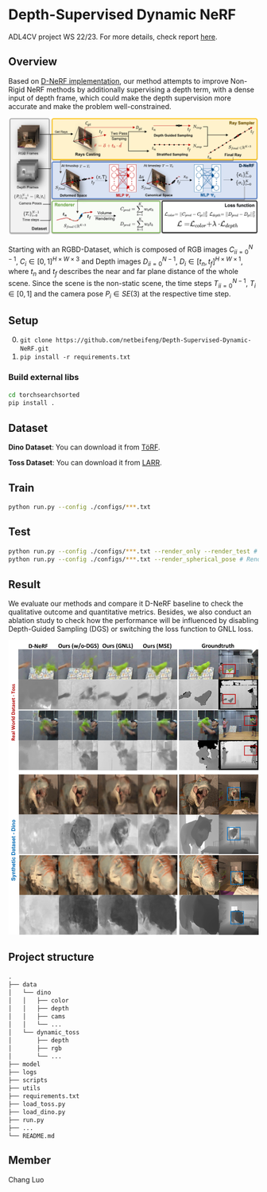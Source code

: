 # Depth-Supervised Dynamic NeRF

ADL4CV project WS 22/23. For more details, check report [here](./docs/Depth_Supervised_Dyanamic_NeRF.pdf).

## Overview
Based on [D-NeRF implementation](), our method attempts to improve Non-Rigid NeRF methods by additionally supervising a depth term, with a dense input of depth frame, which could make the depth supervision more accurate and make the problem well-constrained. 

![Overview](./imgs/Pipeline_DSDNeRF.png)

Starting with an RGBD-Dataset, which is composed of RGB images ${C_i}^{N-1}_{i=0}$, $C_i\in[0,1]^{H\times W\times 3}$ and Depth images ${D_i}^{N-1}_{i=0}$, $D_i \in[t_n, t_f]^{H\times W\times 1}$, where $t_n$ and $t_f$ describes the near and far plane distance of the whole scene.
Since the scene is the non-static scene, the time steps ${T_i}^{N-1}_{i=0}$, $T_i\in [0,1]$ and the camera pose ${P_i} \in SE(3)$ at the respective time step.
## Setup

0. `git clone https://github.com/netbeifeng/Depth-Supervised-Dynamic-NeRF.git`
1. `pip install -r requirements.txt`

### Build external libs

```bash
cd torchsearchsorted
pip install .
```

## Dataset

**Dino Dataset**: You can download it from [TöRF](https://github.com/breuckelen/torf).

**Toss Dataset**: You can download it from [LARR](https://haram-kim.github.io/LARR-RGB-D-datasets/).

## Train

```bash
python run.py --config ./configs/***.txt
```

## Test
```bash
python run.py --config ./configs/***.txt --render_only --render_test # Test set
python run.py --config ./configs/***.txt --render_spherical_pose # Render a series pose for a stopped time step
```

## Result

We evaluate our methods and compare it D-NeRF baseline to check the qualitative outcome and quantitative metrics. Besides, we also conduct an ablation study to check how the performance will be influenced by disabling Depth-Guided Sampling (DGS) or switching the loss function to GNLL loss. 

![Result](./imgs/Resultx2-min.jpg)

## Project structure
```
.
├── data
│   └── dino
│   │   ├── color
│   │   ├── depth
│   │   ├── cams
│   │   └── ...
│   └── dynamic_toss
│       ├── depth
│       ├── rgb
│       └── ...
├── model
├── logs
├── scripts
├── utils
├── requirements.txt
├── load_toss.py
├── load_dino.py
├── run.py
├── ...
└── README.md
```
## Member

Chang Luo